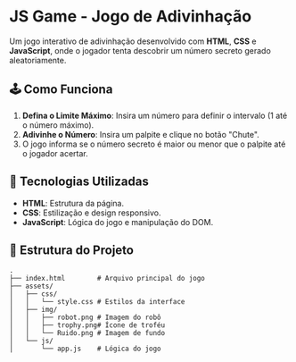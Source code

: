 # JS Game - Jogo de Adivinhação

Um jogo interativo de adivinhação desenvolvido com **HTML**, **CSS** e **JavaScript**, onde o jogador tenta descobrir um número secreto gerado aleatoriamente.

## 🕹️ Como Funciona

1. **Defina o Limite Máximo**: Insira um número para definir o intervalo (1 até o número máximo).
2. **Adivinhe o Número**: Insira um palpite e clique no botão "Chute".
3. O jogo informa se o número secreto é maior ou menor que o palpite até o jogador acertar.

## 🚀 Tecnologias Utilizadas

- **HTML**: Estrutura da página.
- **CSS**: Estilização e design responsivo.
- **JavaScript**: Lógica do jogo e manipulação do DOM.

## 📂 Estrutura do Projeto

```plaintext
.
├── index.html        # Arquivo principal do jogo
├── assets/
│   ├── css/
│   │   └── style.css # Estilos da interface
│   ├── img/
│   │   ├── robot.png # Imagem do robô
│   │   ├── trophy.png# Ícone de troféu
│   │   └── Ruido.png # Imagem de fundo
│   └── js/
│       └── app.js    # Lógica do jogo
